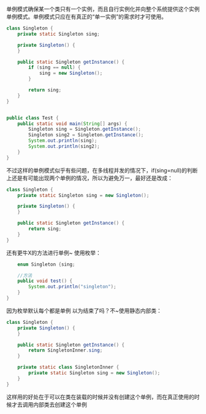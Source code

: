 单例模式确保某一个类只有一个实例，而且自行实例化并向整个系统提供这个实例单例模式。单例模式只应在有真正的“单一实例”的需求时才可使用。
```java
class Singleton {
    private static Singleton sing;

    private Singleton() {
    }

    public static Singleton getInstance() {
        if (sing == null) {
            sing = new Singleton();
        }

        return sing;
    }
}


public class Test {
    public static void main(String[] args) {
        Singleton sing = Singleton.getInstance();
        Singleton sing2 = Singleton.getInstance();
        System.out.println(sing);
        System.out.println(sing2);
    }
}

```

不过这样的单例模式似乎有些问题，在多线程并发的情况下，if(sing=null)的判断上还是有可能出现两个单例的情况，所以为避免万一，最好还是改成：  

```java
class Singleton {
    private static Singleton sing = new Singleton();

    private Singleton() {
    }

    public static Singleton getInstance() {
        return sing;
    }
}

```
还有更牛X的方法进行单例~
使用枚举：

```java
    enum Singleton {sing;

    //方法
    public void test() {
        System.out.println("singleton");
    }
}

```

因为枚举默认每个都是单例
以为结束了吗？不~使用静态内部类：
```java
class Singleton {
    private Singleton() {
    }

    public static Singleton getInstance() {
        return SingletonInner.sing;
    }

    private static class SingletonInner {
        private static Singleton sing = new Singleton();
    }
}

```
这样用的好处在于可以在类在装载的时候并没有创建这个单例，而在真正使用的时候才去调用内部类去创建这个单例